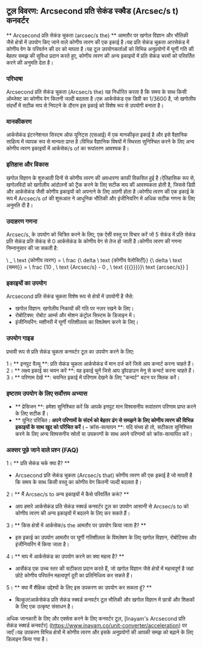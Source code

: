 ## टूल विवरण: Arcsecond प्रति सेकंड स्क्वैड (Arcsec/s t) कनवर्टर

** Arcsecond प्रति सेकंड चुकता (arcsec/s the) ** आमतौर पर खगोल विज्ञान और भौतिकी जैसे क्षेत्रों में उपयोग किए जाने वाले कोणीय त्वरण की एक इकाई है।यह प्रति सेकंड चुकता आरसेकंड में कोणीय वेग के परिवर्तन की दर को मापता है।यह टूल उपयोगकर्ताओं को विभिन्न अनुप्रयोगों में घूर्णी गति की बेहतर समझ की सुविधा प्रदान करते हुए, कोणीय त्वरण की अन्य इकाइयों में प्रति सेकंड चरमों को परिवर्तित करने की अनुमति देता है।

### परिभाषा

Arcsecond प्रति सेकंड चुकता (Arcsec/s the) यह निर्धारित करता है कि समय के साथ किसी ऑब्जेक्ट का कोणीय वेग कितनी जल्दी बदलता है।एक आर्कसेकंड एक डिग्री का 1/3600 है, जो खगोलीय संदर्भों में सटीक माप से निपटने के दौरान इस इकाई को विशेष रूप से उपयोगी बनाता है।

### मानकीकरण

आर्कसेकंड इंटरनेशनल सिस्टम ऑफ यूनिट्स (एसआई) में एक मानकीकृत इकाई है और इसे वैज्ञानिक साहित्य में व्यापक रूप से मान्यता प्राप्त है।विभिन्न वैज्ञानिक विषयों में स्थिरता सुनिश्चित करने के लिए अन्य कोणीय त्वरण इकाइयों में आर्कसेक/s of का रूपांतरण आवश्यक है।

### इतिहास और विकास

खगोल विज्ञान के शुरुआती दिनों से कोणीय त्वरण की अवधारणा काफी विकसित हुई है।ऐतिहासिक रूप से, खगोलविदों को खगोलीय आंदोलनों को ट्रैक करने के लिए सटीक माप की आवश्यकता होती है, जिससे डिग्री और आर्कसेकंड जैसी कोणीय इकाइयों को अपनाने के लिए अग्रणी होता है।कोणीय त्वरण की एक इकाई के रूप में Arcsec/s of की शुरूआत ने आधुनिक भौतिकी और इंजीनियरिंग में अधिक सटीक गणना के लिए अनुमति दी है।

### उदाहरण गणना

Arcsec/s, के उपयोग को चित्रित करने के लिए, एक ऐसी वस्तु पर विचार करें जो 5 सेकंड में प्रति सेकंड प्रति सेकंड प्रति सेकंड से 0 आर्कसेकंड के कोणीय वेग से तेज हो जाती है।कोणीय त्वरण की गणना निम्नानुसार की जा सकती है:

\ _
\ text {कोणीय त्वरण} = \ frac {\ delta \ text {कोणीय वेलोसिटी}} {\ delta \ text {समय}} = \ frac {10 \, \ text {Arcsec/s} - 0 \, \ text {{{}}}}}\ text {arcsec/s}}
\]

### इकाइयों का उपयोग

Arcsecond प्रति सेकंड चुकता विशेष रूप से क्षेत्रों में उपयोगी है जैसे:

- खगोल विज्ञान: खगोलीय निकायों की गति पर नज़र रखने के लिए।
- रोबोटिक्स: रोबोट आर्म्स और मोशन कंट्रोल सिस्टम के डिजाइन में।
- इंजीनियरिंग: मशीनरी में घूर्णी गतिशीलता का विश्लेषण करने के लिए।

### उपयोग गाइड

प्रभावी रूप से प्रति सेकंड चुकता कनवर्टर टूल का उपयोग करने के लिए:

1। ** इनपुट वैल्यू **: प्रति सेकंड चुकता आर्कसेकंड में मान दर्ज करें जिसे आप कन्वर्ट करना चाहते हैं।
2। ** लक्ष्य इकाई का चयन करें **: वह इकाई चुनें जिसे आप ड्रॉपडाउन मेनू से कन्वर्ट करना चाहते हैं।
3। ** परिणाम देखें **: चयनित इकाई में परिणाम देखने के लिए "कन्वर्ट" बटन पर क्लिक करें।

### इष्टतम उपयोग के लिए सर्वोत्तम अभ्यास

- ** प्रेसिजन **: हमेशा सुनिश्चित करें कि आपके इनपुट मान विश्वसनीय रूपांतरण परिणाम प्राप्त करने के लिए सटीक हैं।
- ** यूनिट परिचित **: अपने परिणामों के संदर्भ को बेहतर ढंग से समझने के लिए कोणीय त्वरण की विभिन्न इकाइयों के साथ खुद को परिचित करें।
-** क्रॉस-सत्यापन **: यदि संभव हो तो, सटीकता सुनिश्चित करने के लिए अन्य विश्वसनीय स्रोतों या उपकरणों के साथ अपने परिणामों को क्रॉस-सत्यापित करें।

### अक्सर पूछे जाने वाले प्रश्न (FAQ)

1। ** प्रति सेकंड चर्क क्या है? **
- Arcsecond प्रति सेकंड चुकता (Arcsec/s that) कोणीय त्वरण की एक इकाई है जो मापती है कि समय के साथ किसी वस्तु का कोणीय वेग कितनी जल्दी बदलता है।

2। ** मैं Arcsec/s to अन्य इकाइयों में कैसे परिवर्तित करूं? **
- आप हमारे आर्कसेकंड प्रति सेकंड स्क्वर्ड कनवर्टर टूल का उपयोग आसानी से Arcsec/s to को कोणीय त्वरण की अन्य इकाइयों में बदलने के लिए कर सकते हैं।

3। ** किस क्षेत्रों में आर्कसेक/s the आमतौर पर उपयोग किया जाता है? **
- इस इकाई का उपयोग आमतौर पर घूर्णी गतिशीलता के विश्लेषण के लिए खगोल विज्ञान, रोबोटिक्स और इंजीनियरिंग में किया जाता है।

4। ** माप में आर्कसेकंड का उपयोग करने का क्या महत्व है? **
- आर्सेकंड एक उच्च स्तर की सटीकता प्रदान करते हैं, जो खगोल विज्ञान जैसे क्षेत्रों में महत्वपूर्ण है जहां छोटे कोणीय परिवर्तन महत्वपूर्ण दूरी का प्रतिनिधित्व कर सकते हैं।

5। ** क्या मैं शैक्षिक उद्देश्यों के लिए इस उपकरण का उपयोग कर सकता हूं? **
- बिल्कुल!आर्कसेकंड प्रति सेकंड स्क्वर्ड कनवर्टर टूल भौतिकी और खगोल विज्ञान में छात्रों और शिक्षकों के लिए एक उत्कृष्ट संसाधन है।

अधिक जानकारी के लिए और एक्सेस करने के लिए कनवर्टर टूल, [Inayam's Arcsecond प्रति सेकंड स्क्वर्ड कनवर्टर] (https://www.inayam.co/unit-converter/acceleration) पर जाएँ।यह उपकरण विभिन्न क्षेत्रों में कोणीय त्वरण और इसके अनुप्रयोगों की आपकी समझ को बढ़ाने के लिए डिज़ाइन किया गया है।